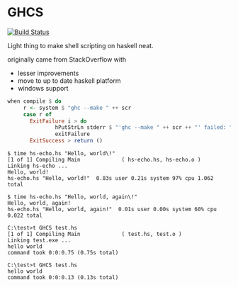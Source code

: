 GHCS
====

[![Build Status](https://travis-ci.org/Heather/GHCS.png?branch=master)](https://travis-ci.org/Heather/GHCS)

Light thing to make shell scripting on haskell neat.

originally came from StackOverflow with

 - lesser improvements
 - move to up to date haskell platform
 - windows support

``` haskell
when compile $ do
     r <- system $ "ghc --make " ++ scr
     case r of
       ExitFailure i > do
               hPutStrLn stderr $ "'ghc --make " ++ scr ++ "' failed: " ++ show i
               exitFailure
       ExitSuccess > return ()
```
 
``` shell
$ time hs-echo.hs "Hello, world\!"     
[1 of 1] Compiling Main             ( hs-echo.hs, hs-echo.o )
Linking hs-echo ...
Hello, world!
hs-echo.hs "Hello, world!"  0.83s user 0.21s system 97% cpu 1.062 total

$ time hs-echo.hs "Hello, world, again\!"
Hello, world, again!
hs-echo.hs "Hello, world, again!"  0.01s user 0.00s system 60% cpu 0.022 total
```

``` shell
C:\test>t GHCS test.hs
[1 of 1] Compiling Main             ( test.hs, test.o )
Linking test.exe ...
hello world
command took 0:0:0.75 (0.75s total)

C:\test>t GHCS test.hs
hello world
command took 0:0:0.13 (0.13s total)
```
